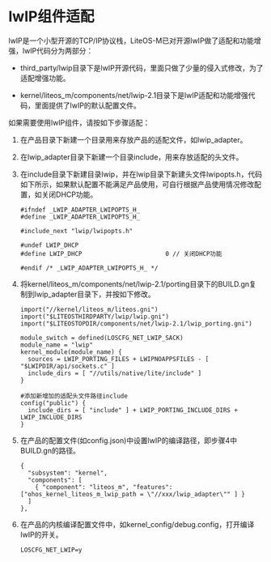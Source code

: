 # lwIP组件适配<a name="ZH-CN_TOPIC_0000001172881086"></a>

lwIP是一个小型开源的TCP/IP协议栈，LiteOS-M已对开源lwIP做了适配和功能增强，lwIP代码分为两部分：

- third_party/lwip目录下是lwIP开源代码，里面只做了少量的侵入式修改，为了适配增强功能。

- kernel/liteos_m/components/net/lwip-2.1目录下是lwIP适配和功能增强代码，里面提供了lwIP的默认配置文件。

如果需要使用lwIP组件，请按如下步骤适配：

1. 在产品目录下新建一个目录用来存放产品的适配文件，如lwip_adapter。

2. 在lwip_adapter目录下新建一个目录include，用来存放适配的头文件。

3. 在include目录下新建目录lwip，并在lwip目录下新建头文件lwipopts.h，代码如下所示，如果默认配置不能满足产品使用，可自行根据产品使用情况修改配置，如关闭DHCP功能。

    ```
    #ifndef _LWIP_ADAPTER_LWIPOPTS_H_
    #define _LWIP_ADAPTER_LWIPOPTS_H_

    #include_next "lwip/lwipopts.h"

    #undef LWIP_DHCP
    #define LWIP_DHCP                       0 // 关闭DHCP功能

    #endif /* _LWIP_ADAPTER_LWIPOPTS_H_ */
    ```

4. 将kernel/liteos_m/components/net/lwip-2.1/porting目录下的BUILD.gn复制到lwip_adapter目录下，并按如下修改。

    ```
    import("//kernel/liteos_m/liteos.gni")
    import("$LITEOSTHIRDPARTY/lwip/lwip.gni")
    import("$LITEOSTOPDIR/components/net/lwip-2.1/lwip_porting.gni")

    module_switch = defined(LOSCFG_NET_LWIP_SACK)
    module_name = "lwip"
    kernel_module(module_name) {
      sources = LWIP_PORTING_FILES + LWIPNOAPPSFILES - [ "$LWIPDIR/api/sockets.c" ]
      include_dirs = [ "//utils/native/lite/include" ]
    }

    #添加新增加的适配头文件路径include
    config("public") {
      include_dirs = [ "include" ] + LWIP_PORTING_INCLUDE_DIRS + LWIP_INCLUDE_DIRS
    }
    ```

5. 在产品的配置文件(如config.json)中设置lwIP的编译路径，即步骤4中BUILD.gn的路径。

    ```
    {
      "subsystem": "kernel",
      "components": [
        { "component": "liteos_m", "features":["ohos_kernel_liteos_m_lwip_path = \"//xxx/lwip_adapter\"" ] }
      ]
    },
    ```

6. 在产品的内核编译配置文件中，如kernel_config/debug.config，打开编译lwIP的开关。

    ```
    LOSCFG_NET_LWIP=y
    ```
